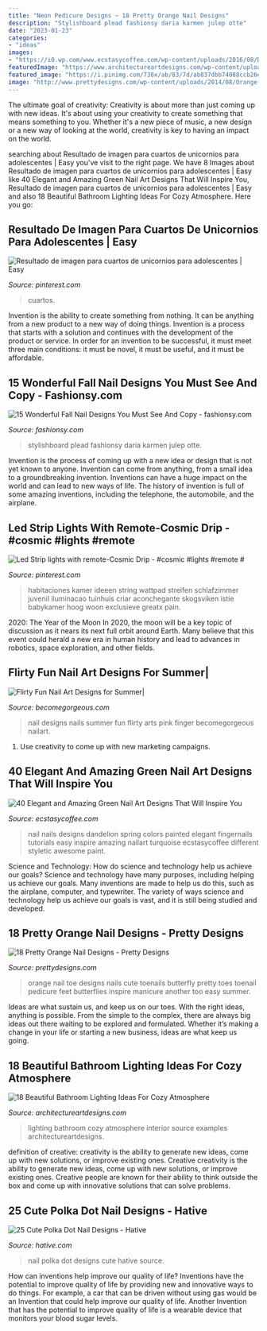 ```yaml
---
title: "Neon Pedicure Designs ~ 18 Pretty Orange Nail Designs"
description: "Stylishboard plead fashionsy daria karmen julep otte"
date: "2023-01-23"
categories:
- "ideas"
images:
- "https://i0.wp.com/www.ecstasycoffee.com/wp-content/uploads/2016/08/Dandelion-Nail-Art-Design-on-Green-Blue-Bases.jpg"
featuredImage: "https://www.architectureartdesigns.com/wp-content/uploads/2015/03/171.jpg"
featured_image: "https://i.pinimg.com/736x/ab/83/7d/ab837dbb74088ccb26e2469dd74c5062.jpg"
image: "http://www.prettydesigns.com/wp-content/uploads/2014/08/Orange-Nail-Design-for-Toenails.jpg"
---
```



The ultimate goal of creativity:
Creativity is about more than just coming up with new ideas. It's about using your creativity to create something that means something to you. Whether it's a new piece of music, a new design or a new way of looking at the world, creativity is key to having an impact on the world.

	

		
searching about Resultado de imagen para cuartos de unicornios para adolescentes | Easy you've visit to the right page. We have 8 Images about Resultado de imagen para cuartos de unicornios para adolescentes | Easy like 40 Elegant and Amazing Green Nail Art Designs That Will Inspire You, Resultado de imagen para cuartos de unicornios para adolescentes | Easy and also 18 Beautiful Bathroom Lighting Ideas For Cozy Atmosphere. Here you go:
		
    
## Resultado De Imagen Para Cuartos De Unicornios Para Adolescentes | Easy

<img loading=lazy src="https://i.pinimg.com/736x/ab/83/7d/ab837dbb74088ccb26e2469dd74c5062.jpg" onerror="this.onerror=null;this.src='https://tse1.mm.bing.net/th?id=OIP.EO1HQHRPdiMk07E_tMlZ-gHaHY&amp;pid=15.1';" alt="Resultado de imagen para cuartos de unicornios para adolescentes | Easy">

_Source: pinterest.com_

>cuartos. 

	

Invention is the ability to create something from nothing. It can be anything from a new product to a new way of doing things. Invention is a process that starts with a solution and continues with the development of the product or service. In order for an invention to be successful, it must meet three main conditions: it must be novel, it must be useful, and it must be affordable.

    
## 15 Wonderful Fall Nail Designs You Must See And Copy - Fashionsy.com

<img loading=lazy src="https://fashionsy.com/wp-content/uploads/2015/10/nail-323.0-630x840.jpg" onerror="this.onerror=null;this.src='https://tse2.mm.bing.net/th?id=OIP.hR-bstSEYY5o--UmfOs68AHaJ4&amp;pid=15.1';" alt="15 Wonderful Fall Nail Designs You Must See And Copy - fashionsy.com">

_Source: fashionsy.com_

>stylishboard plead fashionsy daria karmen julep otte. 

	

Invention is the process of coming up with a new idea or design that is not yet known to anyone. Invention can come from anything, from a small idea to a groundbreaking invention. Inventions can have a huge impact on the world and can lead to new ways of life. The history of invention is full of some amazing inventions, including the telephone, the automobile, and the airplane.

    
## Led Strip Lights With Remote-Cosmic Drip - #cosmic #lights #remote #

<img loading=lazy src="https://i.pinimg.com/736x/bb/d7/ef/bbd7ef48b030b02323d390b41f64aded.jpg" onerror="this.onerror=null;this.src='https://tse1.mm.bing.net/th?id=OIP.eX4KymglzTVOdsv4DVmeSgHaLG&amp;pid=15.1';" alt="Led Strip lights with remote-Cosmic Drip - #cosmic #lights #remote #">

_Source: pinterest.com_

>habitaciones kamer ideeen string wattpad streifen schlafzimmer juvenil iluminacao tuinhuis criar aconchegante skogsviken istie babykamer hoog woon exclusieve greatx pain. 

	

2020: The Year of the Moon
In 2020, the moon will be a key topic of discussion as it nears its next full orbit around Earth. Many believe that this event could herald a new era in human history and lead to advances in robotics, space exploration, and other fields.

    
## Flirty Fun Nail Art Designs For Summer|

<img loading=lazy src="http://static.becomegorgeous.com/img/arts/2012/Jan/22/6529/nails_2012_flirty-2.jpg" onerror="this.onerror=null;this.src='https://tse3.mm.bing.net/th?id=OIP.Txf-CjBFlA152IgYt6xQCAHaJ4&amp;pid=15.1';" alt="Flirty Fun Nail Art Designs for Summer|">

_Source: becomegorgeous.com_

>nail designs nails summer fun flirty arts pink finger becomegorgeous nailart. 

	

1. Use creativity to come up with new marketing campaigns.

    
## 40 Elegant And Amazing Green Nail Art Designs That Will Inspire You

<img loading=lazy src="https://i0.wp.com/www.ecstasycoffee.com/wp-content/uploads/2016/08/Dandelion-Nail-Art-Design-on-Green-Blue-Bases.jpg" onerror="this.onerror=null;this.src='https://tse1.mm.bing.net/th?id=OIP.s49m1ARuB6fYFIQ2eC074gHaLK&amp;pid=15.1';" alt="40 Elegant and Amazing Green Nail Art Designs That Will Inspire You">

_Source: ecstasycoffee.com_

>nail nails designs dandelion spring colors painted elegant fingernails tutorials easy inspire amazing nailart turquoise ecstasycoffee different styletic awesome paint. 

	

Science and Technology: How do science and technology help us achieve our goals?
Science and technology have many purposes, including helping us achieve our goals. Many inventions are made to help us do this, such as the airplane, computer, and typewriter. The variety of ways science and technology help us achieve our goals is vast, and it is still being studied and developed.

    
## 18 Pretty Orange Nail Designs - Pretty Designs

<img loading=lazy src="http://www.prettydesigns.com/wp-content/uploads/2014/08/Orange-Nail-Design-for-Toenails.jpg" onerror="this.onerror=null;this.src='https://tse4.mm.bing.net/th?id=OIP.JsE3cHBFfWvRMwohEjpgVwHaJ7&amp;pid=15.1';" alt="18 Pretty Orange Nail Designs - Pretty Designs">

_Source: prettydesigns.com_

>orange nail toe designs nails cute toenails butterfly pretty toes toenail pedicure feet butterflies inspire manicure another too easy summer. 

	

Ideas are what sustain us, and keep us on our toes. With the right ideas, anything is possible. From the simple to the complex, there are always big ideas out there waiting to be explored and formulated. Whether it’s making a change in your life or starting a new business, ideas are what keep us going.

    
## 18 Beautiful Bathroom Lighting Ideas For Cozy Atmosphere

<img loading=lazy src="https://www.architectureartdesigns.com/wp-content/uploads/2015/03/171.jpg" onerror="this.onerror=null;this.src='https://tse3.mm.bing.net/th?id=OIP.83J1ehwRBk1pLQ1PKTwYFQHaGB&amp;pid=15.1';" alt="18 Beautiful Bathroom Lighting Ideas For Cozy Atmosphere">

_Source: architectureartdesigns.com_

>lighting bathroom cozy atmosphere interior source examples architectureartdesigns. 

	

definition of creative: creativity is the ability to generate new ideas, come up with new solutions, or improve existing ones.
Creative creativity is the ability to generate new ideas, come up with new solutions, or improve existing ones. Creative people are known for their ability to think outside the box and come up with innovative solutions that can solve problems.

    
## 25 Cute Polka Dot Nail Designs - Hative

<img loading=lazy src="https://hative.com/wp-content/uploads/2014/11/polka-dot-nail-designs/12-cute-polka-dot-nail-designs.jpg" onerror="this.onerror=null;this.src='https://tse3.mm.bing.net/th?id=OIP.u8pOF9JS66aPm_xoLEtfXwHaHa&amp;pid=15.1';" alt="25 Cute Polka Dot Nail Designs - Hative">

_Source: hative.com_

>nail polka dot designs cute hative source. 

	

How can inventions help improve our quality of life?
Inventions have the potential to improve quality of life by providing new and innovative ways to do things. For example, a car that can be driven without using gas would be an Invention that could help improve our quality of life. Another Invention that has the potential to improve quality of life is a wearable device that monitors your blood sugar levels.

